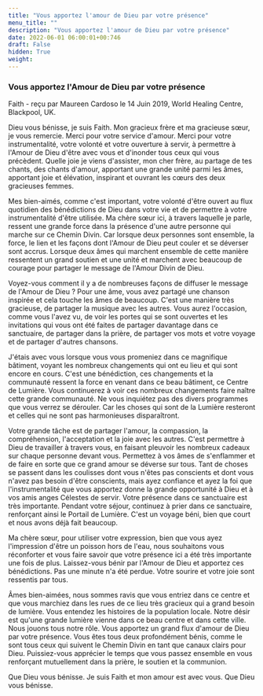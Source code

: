 ```yaml
---
title: "Vous apportez l'amour de Dieu par votre présence"
menu_title: ""
description: "Vous apportez l'amour de Dieu par votre présence"
date: 2022-06-01 06:00:01+00:746
draft: False
hidden: True
weight:
---
```

### Vous apportez l'Amour de Dieu par votre présence

Faith - reçu par Maureen Cardoso le 14 Juin 2019, World Healing Centre, Blackpool, UK.

Dieu vous bénisse, je suis Faith. Mon gracieux frère et ma gracieuse sœur, je vous remercie. Merci pour votre service d'amour. Merci pour votre instrumentalité, votre volonté et votre ouverture à servir, à permettre à l'Amour de Dieu d'être avec vous et d'inonder tous ceux qui vous précèdent. Quelle joie je viens d'assister, mon cher frère, au partage de tes chants, des chants d'amour, apportant une grande unité parmi les âmes, apportant joie et élévation, inspirant et ouvrant les cœurs des deux gracieuses femmes.

Mes bien-aimés, comme c'est important, votre volonté d'être ouvert au flux quotidien des bénédictions de Dieu dans votre vie et de permettre à votre instrumentalité d'être utilisée. Ma chère sœur ici, à travers laquelle je parle, ressent une grande force dans la présence d'une autre personne qui marche sur ce Chemin Divin. Car lorsque deux personnes sont ensemble, la force, le lien et les façons dont l'Amour de Dieu peut couler et se déverser sont accrus. Lorsque deux âmes qui marchent ensemble de cette manière ressentent un grand soutien et une unité et marchent avec beaucoup de courage pour partager le message de l'Amour Divin de Dieu.

Voyez-vous comment il y a de nombreuses façons de diffuser le message de l'Amour de Dieu ? Pour une âme, vous avez partagé une chanson inspirée et cela touche les âmes de beaucoup. C'est une manière très gracieuse, de partager la musique avec les autres. Vous aurez l'occasion, comme vous l'avez vu, de voir les portes qui se sont ouvertes et les invitations qui vous ont été faites de partager davantage dans ce sanctuaire, de partager dans la prière, de partager vos mots et votre voyage et de partager d'autres chansons.

J'étais avec vous lorsque vous vous promeniez dans ce magnifique bâtiment, voyant les nombreux changements qui ont eu lieu et qui sont encore en cours. C'est une bénédiction, ces changements et la communauté ressent la force en venant dans ce beau bâtiment, ce Centre de Lumière. Vous continuerez à voir ces nombreux changements faire naître cette grande communauté. Ne vous inquiétez pas des divers programmes que vous verrez se dérouler. Car les choses qui sont de la Lumière resteront et celles qui ne sont pas harmonieuses disparaîtront.

Votre grande tâche est de partager l'amour, la compassion, la compréhension, l'acceptation et la joie avec les autres. C'est permettre à Dieu de travailler à travers vous, en faisant pleuvoir les nombreux cadeaux sur chaque personne devant vous. Permettez à vos âmes de s'enflammer et de faire en sorte que ce grand amour se déverse sur tous. Tant de choses se passent dans les coulisses dont vous n'êtes pas conscients et dont vous n'avez pas besoin d'être conscients, mais ayez confiance et ayez la foi que l'instrumentalité que vous apportez donne la grande opportunité à Dieu et à vos amis anges Célestes de servir. Votre présence dans ce sanctuaire est très importante. Pendant votre séjour, continuez à prier dans ce sanctuaire, renforçant ainsi le Portail de Lumière. C'est un voyage béni, bien que court et nous avons déjà fait beaucoup.

Ma chère sœur, pour utiliser votre expression, bien que vous ayez l'impression d'être un poisson hors de l'eau, nous souhaitons vous réconforter et vous faire savoir que votre présence ici a été très importante une fois de plus. Laissez-vous bénir par l'Amour de Dieu et apportez ces bénédictions. Pas une minute n'a été perdue. Votre sourire et votre joie sont ressentis par tous.

Âmes bien-aimées, nous sommes ravis que vous entriez dans ce centre et que vous marchiez dans les rues de ce lieu très gracieux qui a grand besoin de lumière. Vous entendez les histoires de la population locale. Notre désir est qu'une grande lumière vienne dans ce beau centre et dans cette ville. Nous jouons tous notre rôle. Vous apportez un grand flux d'amour de Dieu par votre présence. Vous êtes tous deux profondément bénis, comme le sont tous ceux qui suivent le Chemin Divin en tant que canaux clairs pour Dieu. Puissiez-vous apprécier le temps que vous passez ensemble en vous renforçant mutuellement dans la prière, le soutien et la communion.

Que Dieu vous bénisse. Je suis Faith et mon amour est avec vous. Que Dieu vous bénisse.
